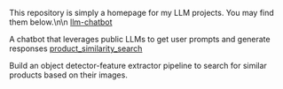 This repository is simply a homepage for my LLM projects. You may find them below.\n\n
[llm-chatbot](https://github.com/kayaozan/llm-chatbot)

A chatbot that leverages public LLMs to get user prompts and generate responses
[product_similarity_search](https://github.com/kayaozan/product_similarity_search)

Build an object detector-feature extractor pipeline to search for similar products based on their images.

